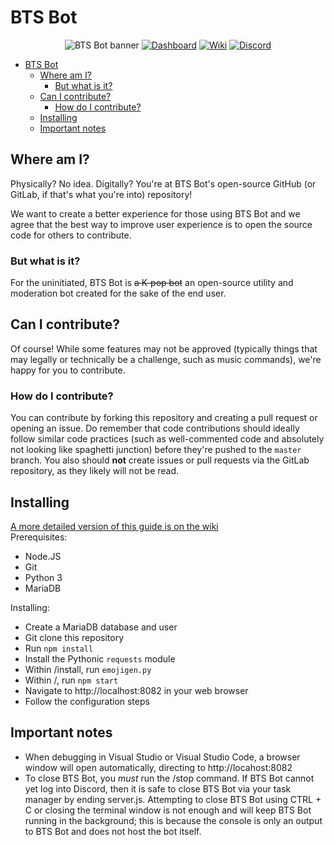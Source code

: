 # BTS Bot
<center>

![BTS Bot banner](https://439bananas.com/projects/btsbot/readmeHeaderBanner.png)
[![Dashboard](https://img.shields.io/badge/-Dashboard-%232f3136)](https://btsbot.439bananas.com)
[![Wiki](https://img.shields.io/badge/-Wiki-%23f0600f)](https://wiki.btsbot.439bananas.com)
[![Discord](https://img.shields.io/discord/361233849847644160?color=%235865F2&label=Discord)](https://discord.gg/ahyzfEv)

</center>

- [BTS Bot](#bts-bot)
  - [Where am I?](#where-am-i)
    - [But what is it?](#but-what-is-it)
  - [Can I contribute?](#can-i-contribute)
    - [How do I contribute?](#how-do-i-contribute)
  - [Installing](#installing)
  - [Important notes](#important-notes)

## Where am I?
Physically? No idea. Digitally? You're at BTS Bot's open-source GitHub (or GitLab, if that's what you're into) repository!

We want to create a better experience for those using BTS Bot and we agree that the best way to improve user experience is to open the source code for others to contribute.

### But what is it?
For the uninitiated, BTS Bot is ~~a K-pop bot~~ an open-source utility and moderation bot created for the sake of the end user.

## Can I contribute?
Of course! While some features may not be approved (typically things that may legally or technically be a challenge, such as music commands), we're happy for you to contribute.

### How do I contribute?
You can contribute by forking this repository and creating a pull request or opening an issue. Do remember that code contributions should ideally follow similar code practices (such as well-commented code and absolutely not looking like spaghetti junction) before they're pushed to the `master` branch. You also should **not** create issues or pull requests via the GitLab repository, as they likely will not be read.

## Installing
[A more detailed version of this guide is on the wiki](https://wiki.btsbot.439bananas.com/wiki/Installing)\
Prerequisites:
* Node.JS
* Git
* Python 3
* MariaDB

Installing:
* Create a MariaDB database and user
* Git clone this repository
* Run `npm install`
* Install the Pythonic `requests` module
* Within /install, run `emojigen.py`
* Within /, run `npm start`
* Navigate to http://localhost:8082 in your web browser
* Follow the configuration steps

## Important notes
* When debugging in Visual Studio or Visual Studio Code, a browser window will open automatically, directing to http://locahost:8082
* To close BTS Bot, you *must* run the /stop command. If BTS Bot cannot yet log into Discord, then it is safe to close BTS Bot via your task manager by ending server.js. Attempting to close BTS Bot using CTRL + C or closing the terminal window is not enough and will keep BTS Bot running in the background; this is because the console is only an output to BTS Bot and does not host the bot itself.